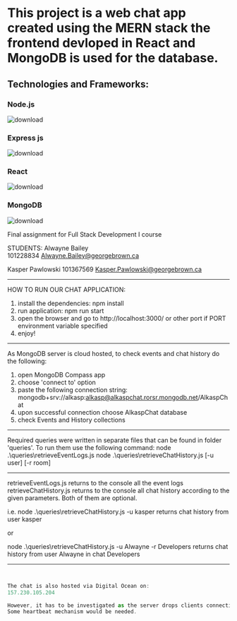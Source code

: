# This project is a web chat app created using the MERN stack the frontend devloped in React and MongoDB is used for the database.

## Technologies and Frameworks:


### Node.js
![download](https://user-images.githubusercontent.com/90293555/154867343-1b1967ee-86ca-4aa5-a18f-668dfd3872d0.png)

### Express js

![download](https://user-images.githubusercontent.com/90293555/154867353-11420e50-d4a8-45fc-a5f6-57f429b3827a.png)

### React

![download](https://user-images.githubusercontent.com/90293555/154867363-17fee547-989d-4dde-ba4a-e5945f31c75c.png)


### MongoDB
![download](https://user-images.githubusercontent.com/90293555/154867376-bf485097-d072-41b0-bac8-76b8f7b91f20.png)

Final assignment for Full Stack Development I course

STUDENTS:
Alwayne Bailey                                                                                             
101228834
Alwayne.Bailey@georgebrown.ca

Kasper Pawlowski
101367569
Kasper.Pawlowski@georgebrown.ca
***


HOW TO RUN OUR CHAT APPLICATION:
1. install the dependencies: npm install
2. run application: npm run start
3. open the browser and go to http://localhost:3000/ or other port if PORT environment variable specified
4. enjoy!
***

As MongoDB server is cloud hosted, to check events and chat history do the following:
1. open MongoDB Compass app
2. choose 'connect to' option
3. paste the following connection string: mongodb+srv://alkasp:alkasp@alkaspchat.rorsr.mongodb.net/AlkaspChat
4. upon successful connection choose AlkaspChat database
5. check Events and History collections

***



Required queries were written in separate files that can be found in folder 'queries'.
To run them use the following command:
node .\queries\retrieveEventLogs.js
node .\queries\retrieveChatHistory.js [-u user] [-r room]
***

retrieveEventLogs.js returns to the console all the event logs
retrieveChatHistory.js returns to the console all chat history according to the given parameters. Both of them are optional.

i.e.
node .\queries\retrieveChatHistory.js -u kasper 
returns chat history from user kasper

or

node .\queries\retrieveChatHistory.js -u Alwayne -r Developers 
returns chat history from user Alwayne in chat Developers

***

```javascript


The chat is also hosted via Digital Ocean on:
157.230.105.204

However, it has to be investigated as the server drops clients connections if idle for more than a few seconds.
Some heartbeat mechanism would be needed.
